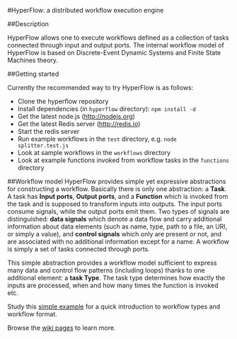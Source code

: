 #HyperFlow: a distributed workflow execution engine

##Description

HyperFlow allows one to execute workflows defined as a collection of tasks connected through input and output ports. The internal workflow model of HyperFlow is based on Discrete-Event Dynamic Systems and Finite State Machines theory.   

##Getting started

Currently the recommended way to try HyperFlow is as follows:
* Clone the hyperflow repository
* Install dependencies (in `hyperflow` directory): `npm install -d`
* Get the latest node.js (http://nodejs.org)
* Get the latest Redis server (http://redis.io)
* Start the redis server
* Run example workflows in the `test` directory, e.g. `node splitter.test.js`
* Look at sample workflows in the `workflows` directory
* Look at example functions invoked from workflow tasks in the `functions` directory

##Workflow model
HyperFlow provides simple yet expressive abstractions for constructing a workflow. Basically there is only one abstraction: a **Task**. A task has **Input ports**, **Output ports**, and a **Function** which is invoked from the task and is supposed to transform inputs into outputs. The input ports consume signals, while the output ports emit them. Two types of signals are distinguished: **data signals** which denote a data flow and carry additional information about data elements (such as name, type, path to a file, an URI, or simply a value), and **control signals** which only are present or not, and are associated with no additional information except for a name. A workflow is simply a set of tasks connected through ports. 

This simple abstraction provides a workflow model sufficient to express many data and control flow patterns (including loops) thanks to one additional element: a **task Type**. The task type determines how exactly the inputs are processed, when and how many times the function is invoked etc. 

Study this [simple example](https://github.com/balis/hyperflow/wiki/First-workflow) for a quick introduction to workflow types and workflow format.

Browse the [wiki pages](https://github.com/balis/hyperflow/wiki) to learn more. 

